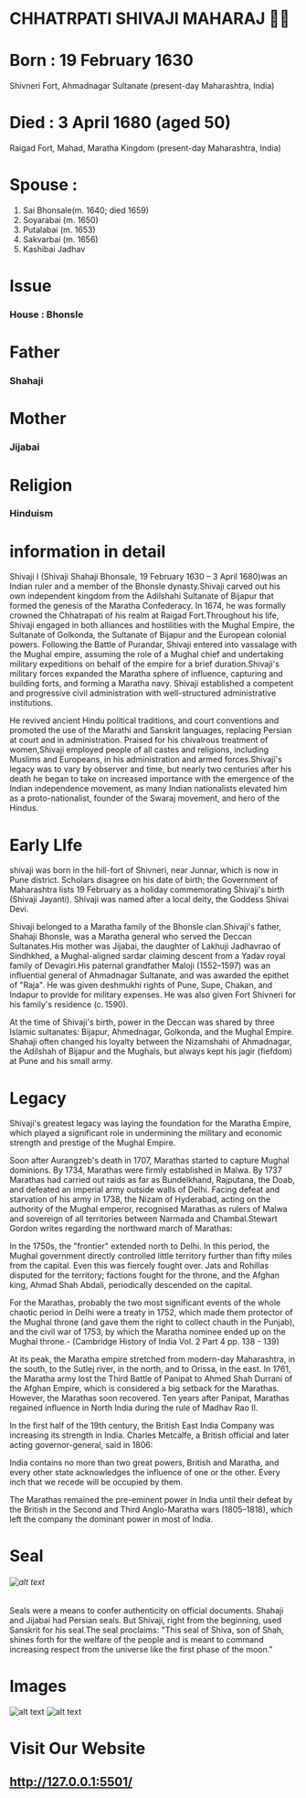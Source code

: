 # CHHATRPATI SHIVAJI MAHARAJ 🚩🚩
# **Born :** 19 February 1630 
Shivneri Fort, Ahmadnagar Sultanate (present-day Maharashtra, India)
# **Died :**	 3 April 1680 (aged 50)
Raigad Fort, Mahad, Maratha Kingdom (present-day Maharashtra, India)

# **Spouse :**
1. Sai Bhonsale​(m. 1640; died 1659)​
2. Soyarabai ​(m. 1650)​
3. Putalabai ​(m. 1653)​
4. Sakvarbai ​(m. 1656)​
5. Kashibai Jadhav

# Issue
### **House :**	Bhonsle

# Father	
### Shahaji
# Mother	
### Jijabai
# Religion	
### Hinduism

 # information in detail
 Shivaji I (Shivaji Shahaji Bhonsale, 19 February 1630 – 3 April 1680)was an Indian ruler and a member of the Bhonsle dynasty.Shivaji carved out his own independent kingdom from the Adilshahi Sultanate of Bijapur that formed the genesis of the Maratha Confederacy. In 1674, he was formally crowned the Chhatrapati of his realm at Raigad Fort.Throughout his life, Shivaji engaged in both alliances and hostilities with the Mughal Empire, the Sultanate of Golkonda, the Sultanate of Bijapur and the European colonial powers. Following the Battle of Purandar, Shivaji entered into vassalage with the Mughal empire, assuming the role of a Mughal chief and undertaking military expeditions on behalf of the empire for a brief duration.Shivaji's military forces expanded the Maratha sphere of influence, capturing and building forts, and forming a Maratha navy. Shivaji established a competent and progressive civil administration with well-structured administrative institutions.

  He revived ancient Hindu political traditions, and court conventions and promoted the use of the Marathi and Sanskrit languages, replacing Persian at court and in administration. Praised for his chivalrous treatment of women,Shivaji employed people of all castes and religions, including Muslims and Europeans, in his administration and armed forces.Shivaji's legacy was to vary by observer and time, but nearly two centuries after his death he began to take on increased importance with the emergence of the Indian independence movement, as many Indian nationalists elevated him as a proto-nationalist, founder of the Swaraj movement, and hero of the Hindus.
 # Early LIfe
  shivaji was born in the hill-fort of Shivneri, near Junnar, which is now in Pune district. Scholars disagree on his date of birth; the Government of Maharashtra lists 19 February as a holiday commemorating Shivaji's birth (Shivaji Jayanti). Shivaji was named after a local deity, the Goddess Shivai Devi.

  Shivaji belonged to a Maratha family of the Bhonsle clan.Shivaji's father, Shahaji Bhonsle, was a Maratha general who served the Deccan Sultanates.His mother was Jijabai, the daughter of Lakhuji Jadhavrao of Sindhkhed, a Mughal-aligned sardar claiming descent from a Yadav royal family of Devagiri.His paternal grandfather Maloji (1552–1597) was an influential general of Ahmadnagar Sultanate, and was awarded the epithet of "Raja". He was given deshmukhi rights of Pune, Supe, Chakan, and Indapur to provide for military expenses. He was also given Fort Shivneri for his family's residence (c. 1590).

At the time of Shivaji's birth, power in the Deccan was shared by three Islamic sultanates: Bijapur, Ahmednagar, Golkonda, and the Mughal Empire. Shahaji often changed his loyalty between the Nizamshahi of Ahmadnagar, the Adilshah of Bijapur and the Mughals, but always kept his jagir (fiefdom) at Pune and his small army.

# Legacy
Shivaji's greatest legacy was laying the foundation for the Maratha Empire, which played a significant role in undermining the military and economic strength and prestige of the Mughal Empire.

Soon after Aurangzeb's death in 1707, Marathas started to capture Mughal dominions. By 1734, Marathas were firmly established in Malwa. By 1737 Marathas had carried out raids as far as Bundelkhand, Rajputana, the Doab, and defeated an imperial army outside walls of Delhi. Facing defeat and starvation of his army in 1738, the Nizam of Hyderabad, acting on the authority of the Mughal emperor, recognised Marathas as rulers of Malwa and sovereign of all territories between Narmada and Chambal.Stewart Gordon writes regarding the northward march of Marathas:

In the 1750s, the "frontier" extended north to Delhi. In this period, the Mughal government directly controlled little territory further than fifty miles from the capital. Even this was fiercely fought over. Jats and Rohillas disputed for the territory; factions fought for the throne, and the Afghan king, Ahmad Shah Abdali, periodically descended on the capital.

For the Marathas, probably the two most significant events of the whole chaotic period in Delhi were a treaty in 1752, which made them protector of the Mughal throne (and gave them the right to collect chauth in the Punjab), and the civil war of 1753, by which the Maratha nominee ended up on the Mughal throne.- (Cambridge History of India Vol. 2 Part 4 pp. 138 - 139)

At its peak, the Maratha empire stretched from modern-day Maharashtra, in the south, to the Sutlej river, in the north, and to Orissa, in the east. In 1761, the Maratha army lost the Third Battle of Panipat to Ahmed Shah Durrani of the Afghan Empire, which is considered a big setback for the Marathas. However, the Marathas soon recovered. Ten years after Panipat, Marathas regained influence in North India during the rule of Madhav Rao II.

In the first half of the 19th century, the British East India Company was increasing its strength in India. Charles Metcalfe, a British official and later acting governor-general, said in 1806:

India contains no more than two great powers, British and Maratha, and every other state acknowledges the influence of one or the other. Every inch that we recede will be occupied by them.

The Marathas remained the pre-eminent power in India until their defeat by the British in the Second and Third Anglo-Maratha wars (1805–1818), which left the company the dominant power in most of India.

# Seal
 ######  ![alt text](./images/Rajmudra%20Image.jpeg) 
 Seals were a means to confer authenticity on official documents. Shahaji and Jijabai had Persian seals. But Shivaji, right from the beginning, used Sanskrit for his seal.The seal proclaims: "This seal of Shiva, son of Shah, shines forth for the welfare of the people and is meant to command increasing respect from the universe like the first phase of the moon."

  # Images
  ![alt text](./images/images1.jpg)
  ![alt text](./images/balshivaji.jpg)
  # Visit Our Website
 ## http://127.0.0.1:5501/

